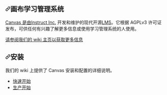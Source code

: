 <div class="Box-sc-g0xbh4-0 bJMeLZ js-snippet-clipboard-copy-unpositioned" data-hpc="true"><article class="markdown-body entry-content container-lg" itemprop="text"><h1 tabindex="-1" dir="auto"><a id="user-content-canvas-lms" class="anchor" aria-hidden="true" tabindex="-1" href="#canvas-lms"><svg class="octicon octicon-link" viewBox="0 0 16 16" version="1.1" width="16" height="16" aria-hidden="true"><path d="m7.775 3.275 1.25-1.25a3.5 3.5 0 1 1 4.95 4.95l-2.5 2.5a3.5 3.5 0 0 1-4.95 0 .751.751 0 0 1 .018-1.042.751.751 0 0 1 1.042-.018 1.998 1.998 0 0 0 2.83 0l2.5-2.5a2.002 2.002 0 0 0-2.83-2.83l-1.25 1.25a.751.751 0 0 1-1.042-.018.751.751 0 0 1-.018-1.042Zm-4.69 9.64a1.998 1.998 0 0 0 2.83 0l1.25-1.25a.751.751 0 0 1 1.042.018.751.751 0 0 1 .018 1.042l-1.25 1.25a3.5 3.5 0 1 1-4.95-4.95l2.5-2.5a3.5 3.5 0 0 1 4.95 0 .751.751 0 0 1-.018 1.042.751.751 0 0 1-1.042.018 1.998 1.998 0 0 0-2.83 0l-2.5 2.5a1.998 1.998 0 0 0 0 2.83Z"></path></svg></a><font style="vertical-align: inherit;"><font style="vertical-align: inherit;">画布学习管理系统</font></font></h1>
<p dir="auto"><font style="vertical-align: inherit;"><a href="https://www.instructure.com/" rel="nofollow"><font style="vertical-align: inherit;">Canvas 是由Instruct Inc.</font></a><font style="vertical-align: inherit;">
开发和维护的</font><font style="vertical-align: inherit;">现代开源</font></font><a href="https://en.wikipedia.org/wiki/Learning_management_system" rel="nofollow"><font style="vertical-align: inherit;"><font style="vertical-align: inherit;">LMS</font></font></a><font style="vertical-align: inherit;"><font style="vertical-align: inherit;">。它根据 AGPLv3 许可证发布，可供任何有兴趣了解更多信息或使用学习管理系统的人使用。</font></font><a href="https://www.instructure.com/" rel="nofollow"><font style="vertical-align: inherit;"></font></a><font style="vertical-align: inherit;"></font></p>
<p dir="auto"><a href="http://github.com/instructure/canvas-lms/wiki"><font style="vertical-align: inherit;"><font style="vertical-align: inherit;">请参阅我们的 wiki 主页以获取更多信息</font></font></a></p>
<h1 tabindex="-1" dir="auto"><a id="user-content-installation" class="anchor" aria-hidden="true" tabindex="-1" href="#installation"><svg class="octicon octicon-link" viewBox="0 0 16 16" version="1.1" width="16" height="16" aria-hidden="true"><path d="m7.775 3.275 1.25-1.25a3.5 3.5 0 1 1 4.95 4.95l-2.5 2.5a3.5 3.5 0 0 1-4.95 0 .751.751 0 0 1 .018-1.042.751.751 0 0 1 1.042-.018 1.998 1.998 0 0 0 2.83 0l2.5-2.5a2.002 2.002 0 0 0-2.83-2.83l-1.25 1.25a.751.751 0 0 1-1.042-.018.751.751 0 0 1-.018-1.042Zm-4.69 9.64a1.998 1.998 0 0 0 2.83 0l1.25-1.25a.751.751 0 0 1 1.042.018.751.751 0 0 1 .018 1.042l-1.25 1.25a3.5 3.5 0 1 1-4.95-4.95l2.5-2.5a3.5 3.5 0 0 1 4.95 0 .751.751 0 0 1-.018 1.042.751.751 0 0 1-1.042.018 1.998 1.998 0 0 0-2.83 0l-2.5 2.5a1.998 1.998 0 0 0 0 2.83Z"></path></svg></a><font style="vertical-align: inherit;"><font style="vertical-align: inherit;">安装</font></font></h1>
<p dir="auto"><font style="vertical-align: inherit;"><font style="vertical-align: inherit;">我们的 wiki 上提供了 Canvas 安装和配置的详细说明。</font></font></p>
<ul dir="auto">
<li><a href="http://github.com/instructure/canvas-lms/wiki/Quick-Start"><font style="vertical-align: inherit;"><font style="vertical-align: inherit;">快速开始</font></font></a></li>
<li><a href="http://github.com/instructure/canvas-lms/wiki/Production-Start"><font style="vertical-align: inherit;"><font style="vertical-align: inherit;">生产开始</font></font></a></li>
</ul>
</article></div>
